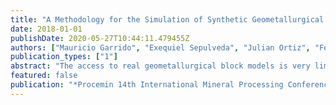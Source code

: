 ```yaml
---
title: "A Methodology for the Simulation of Synthetic Geometallurgical Block Models of Porphyry Ore Bodies"
date: 2018-01-01
publishDate: 2020-05-27T10:44:11.479455Z
authors: ["Mauricio Garrido", "Exequiel Sepulveda", "Julian Ortiz", "Felipe Navarro", "Brian Townley"]
publication_types: ["1"]
abstract: "The access to real geometallurgical block models is very limited in practice, making difficult for practitioners, researchers and students to test methods, models and reproduce results in the field of geometallurgy. The aim of this work is to propose a methodology to simulate synthetic geometallurgical block models with geostatistical tools preserving the coherent relationship among primary attributes, such as grades and geology, with mineralogy and some response attributes, for example, grindability, throughput, kinetic flotation performance and recovery. The methodology is based in three main components: (i) multivariate geostatistics, (ii) froth flotation simulation models, and (iii) well known performance plant parameters. The simulated geometallurgical block models look very realistic, and they are coherent in terms of geology and mineralogy, and processing metallurgical performance responses are consistent with what is seen in practice. These simulations can be used for several proposes, for example, benchmarking geometallurgical modelling methods and mine planning optimization solvers. Simulations at small scales also serve to represent drill holes campaigns and generate sample dataset incorporating geometallurgical attributes and real spatial variability. The methodology is completely reproducible with no use of proprietary models or methods. Implementations of all methods can be found in public domain software, and different ore body types may be incorporated with little effort."
featured: false
publication: "*Procemin 14th International Mineral Processing Conference (PROCEMIN). 5th Intenrational Seminar on Geometallurgy (GEOMET)*"
---
```


